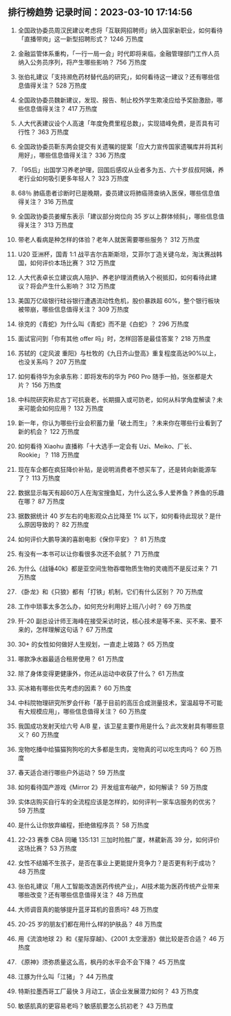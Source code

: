 
## 排行榜趋势 记录时间：2023-03-10 17:14:56
  
  1. 全国政协委员周汉民建议考虑将「互联网招聘师」纳入国家新职业，如何看待「直播带岗」这一新型招聘形式？ 1246 万热度
    
  2. 金融监管体系重构，「一行一局一会」时代即将来临，金融管理部门工作人员纳入公务员序列，将产生哪些影响？ 756 万热度
    
  3. 张伯礼建议「支持濒危药材替代品的研究」，如何看待这一建议？还有哪些信息值得关注？ 528 万热度
    
  4. 全国政协委员魏新建议，发现、报告、制止校外学生欺凌应给予奖励激励，哪些信息值得关注？ 417 万热度
    
  5. 人大代表建议设个人高速「年度免费里程总数」，实现错峰免费，是否具有可行性？ 363 万热度
    
  6. 全国政协委员靳东两会提交有关遗嘱的提案「应大力宣传国家遗嘱库并将其利用好」，哪些信息值得关注？ 336 万热度
    
  7. 「95后」出国学习养老护理，回国后感叹从业者多为五、六十岁叔叔阿姨，养老行业如何吸引更多年轻人？ 323 万热度
    
  8. 68％ 肺癌患者诊断时已是晚期，委员建议将肺癌筛查纳入医保，哪些信息值得关注？ 316 万热度
    
  9. 全国政协委员姜耀东表示「建议部分岗位向 35 岁以上群体倾斜」，哪些信息值得关注？ 313 万热度
    
  10. 带老人看病是种怎样的体验？老年人就医需要哪些服务？ 312 万热度
    
  11. U20 亚洲杯，国青 1:1 战平吉尔吉斯斯坦，艾菲尔丁造关键乌龙，淘汰赛战韩国，如何评价本场比赛？ 312 万热度
    
  12. 人大代表卓长立建议病人陪护、养老护理消费纳入个税抵扣，如何看待此建议？将会产生什么影响？ 312 万热度
    
  13. 美国万亿级银行硅谷银行遭遇流动性危机，股价暴跌超 60%，整个银行板块被带崩，哪些信息值得关注？ 309 万热度
    
  14. 徐克的《青蛇》为什么叫《青蛇》而不是《白蛇》？ 296 万热度
    
  15. 面试官问到「你有其他 offer 吗」时，怎样回答是最佳答案？ 218 万热度
    
  16. 苏轼的《定风波 重阳》与杜牧的《九日齐山登高》重复程度高达90%以上，也没关系吗？ 207 万热度
    
  17. 如何看待华为余承东称：即将发布的华为 P60 Pro 随手一拍，张张都是大片？ 156 万热度
    
  18. 中科院研究称尼古丁可抗衰老，长期摄入或可防老，如何从科学角度解读？未来可能会如何应用？ 132 万热度
    
  19. 新一年，你认为哪些行业会积蓄力量「破土而生」？未来你在哪些行业看到了新的机会？ 122 万热度
    
  20. 如何看待 Xiaohu 直播称「十大选手一定会有 Uzi、Meiko、厂长、Rookie」？ 118 万热度
    
  21. 现在车企都在疯狂降价补贴，是说明消费者不想买车了，还是转向新能源车了？ 113 万热度
    
  22. 数据显示每天有超60万人在淘宝搜鱼缸，为什么这么多人爱养鱼？养鱼的乐趣在哪？ 87 万热度
    
  23. 据数据统计 40 岁左右的电影观众占比降至 1% 以下，如何看待此现状？是什么原因导致的？ 82 万热度
    
  24. 如何评价大鹏导演的喜剧电影《保你平安》？ 81 万热度
    
  25. 有没有一本书可以让你看很多次还不会腻？ 71 万热度
    
  26. 为什么《战锤40k》都是亚空间生物吞噬物质生物的灵魂而不是反过来？ 71 万热度
    
  27. 《卧龙》和《只狼》都有「打铁」机制，它们有什么区别？ 70 万热度
    
  28. 工作中琐事太多怎么办，如何充分利用好上班八小时？ 69 万热度
    
  29. 歼-20 副总设计师王海峰在接受采访时说，核心技术是等不来、买不来、要不来的，怎样理解这句话？ 67 万热度
    
  30. 30+ 的女性如何做好人生规划，一直走上坡路？ 65 万热度
    
  31. 哪款净水器最适合租房使用？ 61 万热度
    
  32. 除了身体变得更健康外，你还从运动中收获了什么？ 61 万热度
    
  33. 买冰箱有哪些优先考虑的因素？ 60 万热度
    
  34. 中科院物理研究所罗会仟称「基于目前的高压合成测量技术，室温超导不可能有大规模应用」，哪些信息值得关注？ 60 万热度
    
  35. 我国成功发射天绘六号 A/B 星，该卫星主要作用是什么？此次发射具有哪些意义？ 60 万热度
    
  36. 宠物吃播中给猫猫狗狗吃的大多都是生肉，宠物真的可以吃生肉吗？ 60 万热度
    
  37. 春天适合进行哪些户外运动？ 59 万热度
    
  38. 如何看待国产游戏《Mirror 2》开发组宣布破产，如何解读？ 59 万热度
    
  39. 实体店购买自行车的全流程应该是怎样的，如何评判一家车店服务的优劣？ 59 万热度
    
  40. 是什么让你放弃编程，拒绝做程序员？ 58 万热度
    
  41. 22-23 赛季 CBA 同曦 135:131 三加时险胜广厦，林葳新高 39 分，如何评价这场比赛？ 53 万热度
    
  42. 女性不结婚不生孩子，是否在事业上更能提升竞争力？是否更有利于成功？ 48 万热度
    
  43. 张伯礼建议「用人工智能改造医药传统产业」，AI技术能为医药传统产业带来哪些改变？还有哪些信息值得关注？ 48 万热度
    
  44. 大师调音真的能够提升蓝牙耳机的音质吗? 48 万热度
    
  45. 20-25 岁的朋友们都在用什么样的护肤品？ 48 万热度
    
  46. 用《流浪地球 2》和《星际穿越》、《2001 太空漫游》做比较是否合适？ 46 万热度
    
  47. 《原神》须弥质量这么高，枫丹的水平会不会下降？ 45 万热度
    
  48. 江豚为什么叫「江猪」？ 44 万热度
    
  49. 特斯拉墨西哥工厂最快 3 月动工，该企业发展潜力如何？ 43 万热度
    
  50. 敏感肌真的更容易老吗？敏感肌要怎么抗初老？ 43 万热度
    